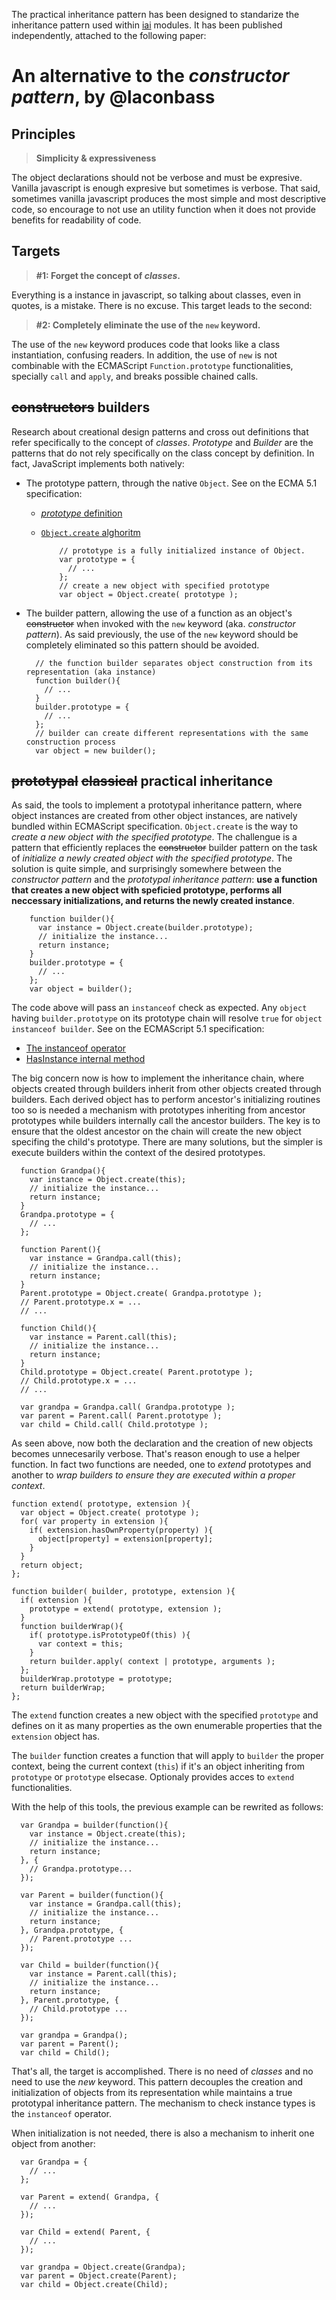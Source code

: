 The practical inheritance pattern has been designed to standarize the inheritance pattern used within [iai](https://npmjs.org/search?q=iai) modules. It has been published independently, attached to the following paper:

# An alternative to the *constructor pattern*, by @laconbass


## Principles

> **Simplicity & expressiveness**

The object declarations should not be verbose and must be expresive. Vanilla javascript is enough expresive but sometimes is verbose. That said, sometimes vanilla javascript produces the most simple and most descriptive code, so encourage to not use an utility function when it does not provide benefits for readability of code.

## Targets

> **#1: Forget the concept of _classes_.**

Everything is a instance in javascript, so talking about classes, even in quotes, is a mistake. There is no excuse. This target leads to the second:

> **#2: Completely eliminate the use of the `new` keyword.**

The use of the `new` keyword produces code that looks like a class instantiation, confusing readers. In addition, the use of `new` is not combinable with the ECMAScript `Function.prototype` functionalities, specially `call` and `apply`, and breaks possible chained calls.


## ~~constructors~~ builders

Research about creational design patterns and cross out definitions that refer specifically to the concept of *classes*. *Prototype* and *Builder* are the patterns that do not rely specifically on the class concept by definition. In fact, JavaScript implements both natively:

* The prototype pattern, through the native `Object`. See on the ECMA 5.1 specification:

  * [*prototype* definition](http://www.ecma-international.org/ecma-262/5.1/#sec-4.3.5)
  * [`Object.create` alghoritm](http://www.ecma-international.org/ecma-262/5.1/#sec-15.2.3.5)

            // prototype is a fully initialized instance of Object.
            var prototype = {
              // ...
            };
            // create a new object with specified prototype
            var object = Object.create( prototype );

* The builder pattern, allowing the use of a function as an object's ~~constructor~~ when invoked with the `new` keyword (aka. *constructor pattern*). As said previously, the use of the `new` keyword should be completely eliminated so this pattern should be avoided.

        // the function builder separates object construction from its representation (aka instance)
        function builder(){
          // ...
        }
        builder.prototype = {
          // ...
        };
        // builder can create different representations with the same construction process
        var object = new builder();


## ~~prototypal~~ ~~classical~~ practical inheritance

As said, the tools to implement a prototypal inheritance pattern, where object instances are created from other object instances, are natively bundled within ECMAScript specification. `Object.create` is the way to *create a new object with the specified prototype*. The challengue is a pattern that efficiently replaces the ~~constructor~~ builder pattern on the task of *initialize a newly created object with the specified prototype*. The solution is quite simple, and surprisingly somewhere between the *constructor pattern* and the *prototypal inheritance pattern*: **use a function that creates a new object with speficied prototype, performs all neccessary initializations, and returns the newly created instance**.

        function builder(){
          var instance = Object.create(builder.prototype);
          // initialize the instance...
          return instance;
        }
        builder.prototype = {
          // ...
        };
        var object = builder();

The code above will pass an `instanceof` check as expected. Any `object` having `builder.prototype` on its prototype chain will resolve `true` for `object instanceof builder`. See on the ECMAScript 5.1 specification:

* [The instanceof operator](http://www.ecma-international.org/ecma-262/5.1/#sec-11.8.6)
* [HasInstance internal method](http://www.ecma-international.org/ecma-262/5.1/#sec-15.3.5.3)

The big concern now is how to implement the inheritance chain, where objects created through builders inherit from other objects created through builders. Each derived object has to perform ancestor's initializing routines too so is needed a mechanism with prototypes inheriting from ancestor prototypes while builders internally call the ancestor builders. The key is to ensure that the oldest ancestor on the chain will create the new object specifing the child's prototype. There are many solutions, but the simpler is execute builders within the context of the desired prototypes.

      function Grandpa(){
        var instance = Object.create(this);
        // initialize the instance...
        return instance;
      }
      Grandpa.prototype = {
        // ...
      };
      
      function Parent(){
        var instance = Grandpa.call(this);
        // initialize the instance...
        return instance;
      }
      Parent.prototype = Object.create( Grandpa.prototype );
      // Parent.prototype.x = ...
      // ...
      
      function Child(){
        var instance = Parent.call(this);
        // initialize the instance...
        return instance;
      }
      Child.prototype = Object.create( Parent.prototype );
      // Child.prototype.x = ...
      // ...
      
      var grandpa = Grandpa.call( Grandpa.prototype );
      var parent = Parent.call( Parent.prototype );
      var child = Child.call( Child.prototype );
        
As seen above, now both the declaration and the creation of new objects becomes unnecesarily verbose. That's reason enough to use a helper function. In fact two functions are needed, one to *extend* prototypes and another to *wrap builders to ensure they are executed within a proper context*.

    function extend( prototype, extension ){
      var object = Object.create( prototype );
      for( var property in extension ){
        if( extension.hasOwnProperty(property) ){
          object[property] = extension[property];
        }
      }
      return object;
    };
    
    function builder( builder, prototype, extension ){
      if( extension ){
        prototype = extend( prototype, extension );
      }
      function builderWrap(){
        if( prototype.isPrototypeOf(this) ){
          var context = this;
        }
        return builder.apply( context | prototype, arguments );
      };
      builderWrap.prototype = prototype;
      return builderWrap;
    };

The `extend` function creates a new object with the specified `prototype` and defines on it as many properties as the own enumerable properties that the `extension` object has.

The `builder` function creates a function that will apply to `builder` the proper context, being the current context (`this`) if it's an object inheriting from `prototype` or `prototype` elsecase. Optionaly provides acces to `extend` functionalities.

With the help of this tools, the previous example can be rewrited as follows:

      var Grandpa = builder(function(){
        var instance = Object.create(this);
        // initialize the instance...
        return instance;
      }, {
        // Grandpa.prototype...
      });
      
      var Parent = builder(function(){
        var instance = Grandpa.call(this);
        // initialize the instance...
        return instance;
      }, Grandpa.prototype, {
        // Parent.prototype ...
      });
      
      var Child = builder(function(){
        var instance = Parent.call(this);
        // initialize the instance...
        return instance;
      }, Parent.prototype, {
        // Child.prototype ...
      });
      
      var grandpa = Grandpa();
      var parent = Parent();
      var child = Child();

That's all, the target is accomplished. There is no need of *classes* and no need to use the *new* keyword. This pattern decouples the creation and initialization of objects from its representation while maintains a true prototypal inheritance pattern. The mechanism to check instance types is the `instanceof` operator.

When initialization is not needed, there is also a mechanism to inherit one object from another:

      var Grandpa = {
        // ...
      };
      
      var Parent = extend( Grandpa, {
        // ...
      });
      
      var Child = extend( Parent, {
        // ...
      });
      
      var grandpa = Object.create(Grandpa);
      var parent = Object.create(Parent);
      var child = Object.create(Child);
